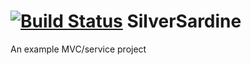 [![Build Status](https://dev.azure.com/michaeloak/FirstTest/_apis/build/status/michaeloak.silversardine?branchName=master)](https://dev.azure.com/michaeloak/FirstTest/_build/latest?definitionId=1?branchName=master)
SilverSardine
=============

An example MVC/service project
